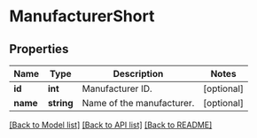 # ManufacturerShort

## Properties
Name | Type | Description | Notes
------------ | ------------- | ------------- | -------------
**id** | **int** | Manufacturer ID. | [optional] 
**name** | **string** | Name of the manufacturer. | [optional] 

[[Back to Model list]](../../README.md#documentation-for-models) [[Back to API list]](../../README.md#documentation-for-api-endpoints) [[Back to README]](../../README.md)

